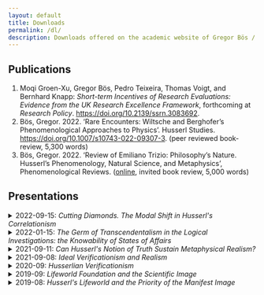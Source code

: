 ```yaml
---
layout: default
title: Downloads
permalink: /dl/
description: Downloads offered on the academic website of Gregor Bös / Bos / Boes.
---
```


## Publications
1. Moqi Groen-Xu, Gregor Bös, Pedro Teixeira, Thomas Voigt, and Bernhard Knapp: _Short-term Incentives of Research Evaluations: Evidence from the UK Research Excellence Framework_, forthcoming at _Research Policy_. <https://doi.org/10.2139/ssrn.3083692>.
1. Bös, Gregor. 2022. ‘Rare Encounters: Wiltsche and Berghofer’s Phenomenological Approaches to Physics’. Husserl Studies. <https://doi.org/10.1007/s10743-022-09307-3>. (peer reviewed book-review, 5,300 words)
1. Bös, Gregor. 2022. ‘Review of Emiliano Trizio: Philosophy’s Nature. Husserl’s Phenomenology, Natural Science, and Metaphysics’, Phenomenological Reviews. ([online](https://reviews.ophen.org/2022/10/30/emiliano-trizio-philosophys-nature-husserl-review/), invited book review, 5,000 words)

## Presentations
<details>
<summary> 2022-09-15: <i>Cutting Diamonds. The Modal Shift in Husserl's Correlationism</i></summary>

---

GAP 11, national conference of the German Society for Analytic Philosophy, Humboldt-Universität zu Berlin, Germany ([slides](/dl/2022-09-15-Berlin.pdf))
</details>


<details>
<summary> 2022-01-15: <i>The Germ of Transcendentalism in the Logical Investigations: the Knowability of States of Affairs</i></summary>

---

Séminaire des doctorants en phénoménologie, Université Paris 1 Panthéon-Sorbonne, Paris, France (online) ([slides](/dl/2022-01-15-Paris.pdf))
</details>


<details>
<summary> 2021-09-11: <i>Can Husserl's Notion of Truth Sustain Metaphysical Realism?</i></summary>

---

SoPhiA Conference for Young Analytic Philosophy, Salzburg, Austria (online) ([slides](/dl/2021-09-11-Salzburg_presentation.pdf))
</details>

<details>
<summary> 2021-09-08: <i>Ideal Verificationism and Realism</i></summary>

---

First Austrian Summer School in Phenomenology, Graz, Austria (online) ([slides](/dl/2021-09-08_Graz_presentation.pdf))

</details>



<details><summary> 2020-09: <i>Husserlian Verificationism</i> </summary>

---

presented at the Centre for Subjectivity Research Seminar, Copenhagen ([download](./2020-09-29_verificationism_slides.pdf))

</details>


<details><summary> 2019-09: <i>Lifeworld Foundation and the Scientific Image</i> </summary>

---

presented at the Phenomenological Approaches to Physics conference at Stony Brook University, New York ([download](./2019-09_Stony_Brook.pdf))

</details>

<details><summary> 2019-08: <i>Husserl's Lifeworld and the Priority of the Manifest Image</i> </summary>

---

presented at the 2019 Summer School in Phenomenology and Philosophy of Mind, Centre for Subjectivity Research, Copenhagen. ([download](./2019_Copenhagen.pdf))

</details>
